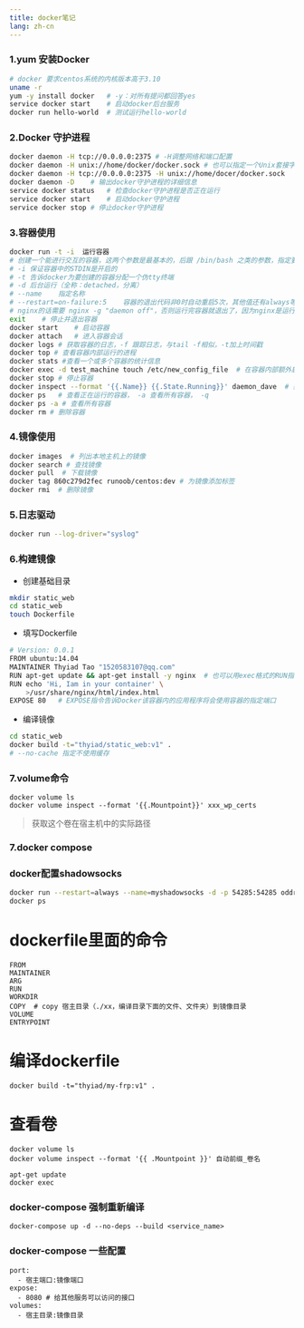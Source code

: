 ```yaml
---
title: docker笔记
lang: zh-cn
---
```


### 1.yum 安装Docker
``` bash
# docker 要求centos系统的内核版本高于3.10
uname -r
yum -y install docker   # -y：对所有提问都回答yes
service docker start    # 启动docker后台服务
docker run hello-world  # 测试运行hello-world
```

### 2.Docker 守护进程

``` bash
docker daemon -H tcp://0.0.0.0:2375 # -H调整网络和端口配置
docker daemon -H unix://home/docker/docker.sock # 也可以指定一个Unix套接字路径
docker daemon -H tcp://0.0.0.0:2375 -H unix://home/docer/docker.sock    # 也可以指定多个绑定地址
docker daemon -D    # 输出docker守护进程的详细信息
service docker status   # 检查docker守护进程是否正在运行
service docker start    # 启动docker守护进程
service docker stop # 停止docker守护进程
```

### 3.容器使用

``` bash
docker run -t -i  运行容器  
# 创建一个能进行交互的容器，这两个参数是最基本的，后跟 /bin/bash 之类的参数，指定要运行的程序
# -i 保证容器中的STDIN是开启的
# -t 告诉docker为要创建的容器分配一个伪tty终端
# -d 后台运行（全称：detached，分离）
# --name    指定名称
# --restart=on-failure:5    容器的退出代码非0时自动重启5次，其他值还有always等等
# nginx的话需要 nginx -g "daemon off"，否则运行完容器就退出了，因为nginx是运行一个bash（pid为1），容器是把pid为1的程序作为容器是否正在运行的依据，
exit    # 停止并退出容器
docker start    # 启动容器
docker attach   # 进入容器会话
docker logs # 获取容器的日志，-f 跟踪日志，与tail -f相似，-t加上时间戳
docker top # 查看容器内部运行的进程
docker stats #查看一个或多个容器的统计信息
docker exec -d test_machine touch /etc/new_config_file  # 在容器内部额外启动新进程
docker stop # 停止容器
docker inspect --format '{{.Name}} {{.State.Running}}' daemon_dave  # 获取更多的容器信息，--format 来查看指定信息，后面的容器名可以传递多个（同时查看多个容器的信息）
docker ps   # 查看正在运行的容器， -a 查看所有容器， -q 
docker ps -a # 查看所有容器
docker rm # 删除容器
```

### 4.镜像使用

``` bash
docker images  # 列出本地主机上的镜像
docker search # 查找镜像
docker pull  # 下载镜像
docker tag 860c279d2fec runoob/centos:dev # 为镜像添加标签
docker rmi  # 删除镜像
```

### 5.日志驱动

``` bash
docker run --log-driver="syslog"
```

### 6.构建镜像

- 创建基础目录
``` bash
mkdir static_web
cd static_web
touch Dockerfile
```
- 填写Dockerfile
``` bash
# Version: 0.0.1
FROM ubuntu:14.04
MAINTAINER Thyiad Tao "1520583107@qq.com"
RUN apt-get update && apt-get install -y nginx  # 也可以用exec格式的RUN指令：RUN [ "apt-get","-y","nginx" ]
RUN echo 'Hi, Iam in your container' \
    >/usr/share/nginx/html/index.html
EXPOSE 80   # EXPOSE指令告诉Docker该容器内的应用程序将会使用容器的指定端口
```
- 编译镜像
``` bash
cd static_web
docker build -t="thyiad/static_web:v1" .
# --no-cache 指定不使用缓存
```

### 7.volume命令
```
docker volume ls
docker volume inspect --format '{{.Mountpoint}}' xxx_wp_certs
```

> 获取这个卷在宿主机中的实际路径

### 7.docker compose

### docker配置shadowsocks
``` bash
docker run --restart=always --name=myshadowsocks -d -p 54285:54285 oddrationale/docker-shadowsocks -s 0.0.0.0 -p 54285 -k thyiad -m aes-256-cfb
docker ps
```



# dockerfile里面的命令

```
FROM
MAINTAINER
ARG
RUN
WORKDIR
COPY  # copy 宿主目录（./xx，编译目录下面的文件、文件夹）到镜像目录
VOLUME
ENTRYPOINT
```

# 编译dockerfile
```
docker build -t="thyiad/my-frp:v1" .
```

# 查看卷
```
docker volume ls
docker volume inspect --format '{{ .Mountpoint }}' 自动前缀_卷名

apt-get update
docker exec
```

### docker-compose 强制重新编译

```
docker-compose up -d --no-deps --build <service_name>
```

### docker-compose 一些配置

```
port:
  - 宿主端口:镜像端口
expose:
  - 8080 # 给其他服务可以访问的接口
volumes:
  - 宿主目录:镜像目录
```